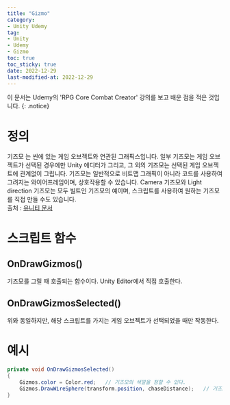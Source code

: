 ```yaml
---
title: "Gizmo"
category:
- Unity Udemy
tag:
- Unity
- Udemy
- Gizmo
toc: true
toc_sticky: true
date: 2022-12-29
last-modified-at: 2022-12-29
---
```

이 문서는 Udemy의  'RPG Core Combat Creator' 강의를 보고 배운 점을 적은 것입니다.
{: .notice}

# 정의
기즈모 는 씬에 있는 게임 오브젝트와 연관된 그래픽스입니다. 일부 기즈모는 게임 오브젝트가 선택된 경우에만 Unity 에디터가 그리고, 그 외의 기즈모는 선택된 게임 오브젝트에 관계없이 그립니다. 기즈모는 일반적으로 비트맵 그래픽이 아니라 코드를 사용하여 그려지는 와이어프레임이며, 상호작용할 수 있습니다. Camera 기즈모와 Light direction 기즈모는 모두 빌트인 기즈모의 예이며, 스크립트를 사용하여 원하는 기즈모를 직접 만들 수도 있습니다.   
출처 : [유니티 문서](https://docs.unity3d.com/kr/2018.4/Manual/GizmosMenu.html)

# 스크립트 함수
## OnDrawGizmos()
기즈모를 그릴 때 호출되는 함수이다. Unity Editor에서 직접 호출한다.
## OnDrawGizmosSelected()
위와 동일하지만, 해당 스크립트를 가지는 게임 오브젝트가 선택되었을 때만 작동한다.

# 예시
```c#
private void OnDrawGizmosSelected()
{
    Gizmos.color = Color.red;   // 기즈모의 색깔을 정할 수 있다.
    Gizmos.DrawWireSphere(transform.position, chaseDistance);   // 기즈모의 종류 중 하나인 와이어스피어 (선으로 이루어진 구)
}
```
